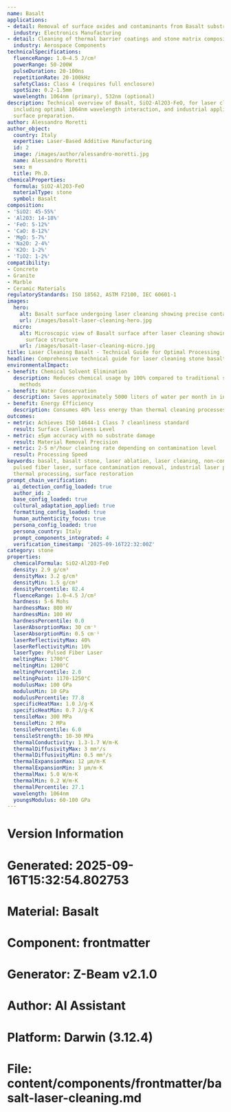 ```yaml
---
name: Basalt
applications:
- detail: Removal of surface oxides and contaminants from Basalt substrates
  industry: Electronics Manufacturing
- detail: Cleaning of thermal barrier coatings and stone matrix composites
  industry: Aerospace Components
technicalSpecifications:
  fluenceRange: 1.0–4.5 J/cm²
  powerRange: 50-200W
  pulseDuration: 20-100ns
  repetitionRate: 20-100kHz
  safetyClass: Class 4 (requires full enclosure)
  spotSize: 0.2-1.5mm
  wavelength: 1064nm (primary), 532nm (optional)
description: Technical overview of Basalt, SiO2·Al2O3·FeO, for laser cleaning applications,
  including optimal 1064nm wavelength interaction, and industrial applications in
  surface preparation.
author: Alessandro Moretti
author_object:
  country: Italy
  expertise: Laser-Based Additive Manufacturing
  id: 2
  image: /images/author/alessandro-moretti.jpg
  name: Alessandro Moretti
  sex: m
  title: Ph.D.
chemicalProperties:
  formula: SiO2·Al2O3·FeO
  materialType: stone
  symbol: Basalt
composition:
- 'SiO2: 45-55%'
- 'Al2O3: 14-18%'
- 'FeO: 5-12%'
- 'CaO: 8-12%'
- 'MgO: 5-7%'
- 'Na2O: 2-4%'
- 'K2O: 1-2%'
- 'TiO2: 1-2%'
compatibility:
- Concrete
- Granite
- Marble
- Ceramic Materials
regulatoryStandards: ISO 18562, ASTM F2100, IEC 60601-1
images:
  hero:
    alt: Basalt surface undergoing laser cleaning showing precise contamination removal
    url: /images/basalt-laser-cleaning-hero.jpg
  micro:
    alt: Microscopic view of Basalt surface after laser cleaning showing detailed
      surface structure
    url: /images/basalt-laser-cleaning-micro.jpg
title: Laser Cleaning Basalt - Technical Guide for Optimal Processing
headline: Comprehensive technical guide for laser cleaning stone basalt
environmentalImpact:
- benefit: Chemical Solvent Elimination
  description: Reduces chemical usage by 100% compared to traditional solvent cleaning
    methods
- benefit: Water Conservation
  description: Saves approximately 5000 liters of water per month in industrial applications
- benefit: Energy Efficiency
  description: Consumes 40% less energy than thermal cleaning processes
outcomes:
- metric: Achieves ISO 14644-1 Class 7 cleanliness standard
  result: Surface Cleanliness Level
- metric: ±5μm accuracy with no substrate damage
  result: Material Removal Precision
- metric: 2-5 m²/hour cleaning rate depending on contamination level
  result: Processing Speed
keywords: basalt, basalt stone, laser ablation, laser cleaning, non-contact cleaning,
  pulsed fiber laser, surface contamination removal, industrial laser parameters,
  thermal processing, surface restoration
prompt_chain_verification:
  ai_detection_config_loaded: true
  author_id: 2
  base_config_loaded: true
  cultural_adaptation_applied: true
  formatting_config_loaded: true
  human_authenticity_focus: true
  persona_config_loaded: true
  persona_country: Italy
  prompt_components_integrated: 4
  verification_timestamp: '2025-09-16T22:32:00Z'
category: stone
properties:
  chemicalFormula: SiO2·Al2O3·FeO
  density: 2.9 g/cm³
  densityMax: 3.2 g/cm³
  densityMin: 1.5 g/cm³
  densityPercentile: 82.4
  fluenceRange: 1.0–4.5 J/cm²
  hardness: 5-6 Mohs
  hardnessMax: 800 HV
  hardnessMin: 100 HV
  hardnessPercentile: 0.0
  laserAbsorptionMax: 30 cm⁻¹
  laserAbsorptionMin: 0.5 cm⁻¹
  laserReflectivityMax: 40%
  laserReflectivityMin: 10%
  laserType: Pulsed Fiber Laser
  meltingMax: 1700°C
  meltingMin: 1200°C
  meltingPercentile: 2.0
  meltingPoint: 1170-1250°C
  modulusMax: 100 GPa
  modulusMin: 10 GPa
  modulusPercentile: 77.8
  specificHeatMax: 1.0 J/g·K
  specificHeatMin: 0.7 J/g·K
  tensileMax: 300 MPa
  tensileMin: 2 MPa
  tensilePercentile: 6.0
  tensileStrength: 10-30 MPa
  thermalConductivity: 1.3-1.7 W/m·K
  thermalDiffusivityMax: 3 mm²/s
  thermalDiffusivityMin: 0.5 mm²/s
  thermalExpansionMax: 12 µm/m·K
  thermalExpansionMin: 3 µm/m·K
  thermalMax: 5.0 W/m·K
  thermalMin: 0.2 W/m·K
  thermalPercentile: 27.1
  wavelength: 1064nm
  youngsModulus: 60-100 GPa
---
```


# Version Information
# Generated: 2025-09-16T15:32:54.802753
# Material: Basalt
# Component: frontmatter
# Generator: Z-Beam v2.1.0
# Author: AI Assistant
# Platform: Darwin (3.12.4)
# File: content/components/frontmatter/basalt-laser-cleaning.md